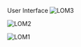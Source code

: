 User Interface 
![LOM3](https://github.com/vaibhavshriramjwar/KisaanLocalBazar/assets/51813344/2888a340-d05b-47ba-9b61-059147bdce4b)


![LOM2](https://github.com/vaibhavshriramjwar/KisaanLocalBazar/assets/51813344/a4c3bf69-8f89-4693-b531-b9bdf24665bd)



![LOM1](https://github.com/vaibhavshriramjwar/KisaanLocalBazar/assets/51813344/dcfda5ad-1ea1-40e4-b6b1-ed2f9cec078e)
